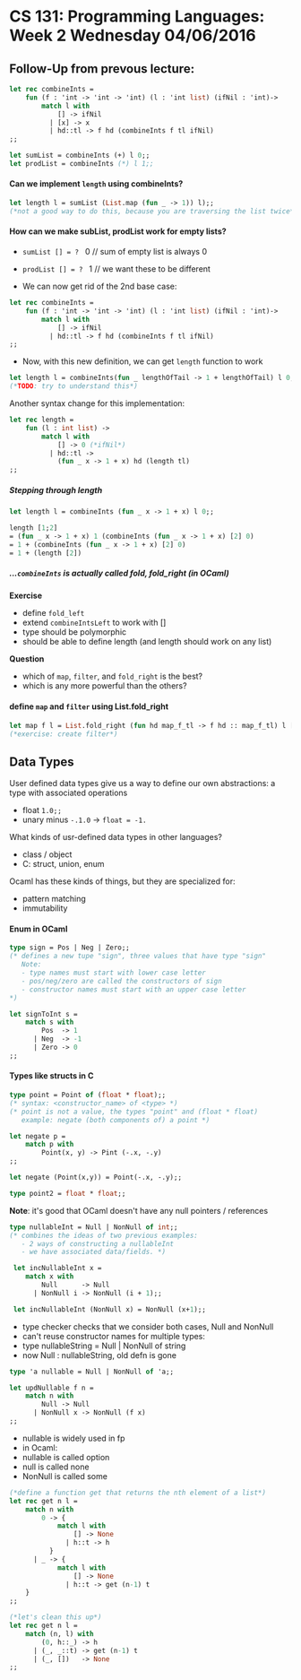 # CS 131: Programming Languages: Week 2 Wednesday 04/06/2016

## Follow-Up from prevous lecture:

```ocaml
let rec combineInts = 
	fun (f : 'int -> 'int -> 'int) (l : 'int list) (ifNil : 'int)->
		match l with
			[] -> ifNil
		  |	[x] -> x
		  | hd::tl -> f hd (combineInts f tl ifNil)
;;

let sumList = combineInts (+) l 0;;
let prodList = combineInts (*) l 1;;
```
#### Can we implement `length` using combineInts?

```ocaml
let length l = sumList (List.map (fun _ -> 1)) l);;
(*not a good way to do this, because you are traversing the list twice*)
```

#### How can we make subList, prodList work for empty lists?
* `sumList [] = ? `  0 // sum of empty list is always 0
* `prodList [] = ? ` 1 // we want these to be different

* We can now get rid of the 2nd base case:

```ocaml
let rec combineInts = 
	fun (f : 'int -> 'int -> 'int) (l : 'int list) (ifNil : 'int)->
		match l with
			[] -> ifNil
		  | hd::tl -> f hd (combineInts f tl ifNil)
;;
```

* Now, with this new definition, we can get `length` function to work

```ocaml
let length l = combineInts(fun _ lengthOfTail -> 1 + lengthOfTail) l 0;;
(*TODO: try to understand this*)
```

Another syntax change for this implementation:
```ocaml
let rec length = 
	fun (l : int list) ->
		match l with
			[] -> 0 (*ifNil*)
		  | hd::tl ->
		  	(fun _ x -> 1 + x) hd (length tl)
;;
```

##### Stepping through length

```ocaml
let length l = combineInts (fun _ x -> 1 + x) l 0;;

length [1;2] 
= (fun _ x -> 1 + x) 1 (combineInts (fun _ x -> 1 + x) [2] 0)
= 1 + (combineInts (fun _ x -> 1 + x) [2] 0)
= 1 + (length [2])
```

##### ...`combineInts` is actually called fold, fold_right (in OCaml)

**Exercise**
* define `fold_left`
* extend `combineIntsLeft` to work with []
* type should be polymorphic
* should be able to define length (and length should work on any list)

**Question**
* which of `map`, `filter`, and `fold_right` is the best?
 * which is any more powerful than the others?

#### define `map` and `filter` using List.fold_right

```ocaml
let map f l = List.fold_right (fun hd map_f_tl -> f hd :: map_f_tl) l [];;
(*exercise: create filter*)
```

## Data Types

User defined data types give us a way to define our own abstractions: a type with associated operations

* float `1.0;;`
* unary minus `-.1.0` -> `float = -1.`

What kinds of usr-defined data types in other languages?
* class / object
* C: struct, union, enum

Ocaml has these kinds of things, but they are specialized for: 
* pattern matching
* immutability

#### Enum in OCaml
```ocaml
type sign = Pos | Neg | Zero;;
(* defines a new tupe "sign", three values that have type "sign"
   Note:
   - type names must start with lower case letter
   - pos/neg/zero are called the constructors of sign
   - constructor names must start with an upper case letter
*)

let signToInt s = 
	match s with
		Pos  -> 1
	  | Neg  -> -1
	  | Zero -> 0
;;
```

#### Types like structs in C

```ocaml
type point = Point of (float * float);;
(* syntax: <constructor_name> of <type> *)
(* point is not a value, the types "point" and (float * float) 
   example: negate (both components of) a point *)

let negate p = 
	match p with
		Point(x, y) -> Pint (-.x, -.y)
;;

let negate (Point(x,y)) = Point(-.x, -.y);;

type point2 = float * float;;
```

**Note**: it's good that OCaml doesn't have any null pointers / references

```ocaml
type nullableInt = Null | NonNull of int;;
(* combines the ideas of two previous examples:
   - 2 ways of constructing a nullableInt
   - we have associated data/fields. *)

 let incNullableInt x = 
 	match x with
 		Null      -> Null 
 	  | NonNull i -> NonNull (i + 1);;

 let incNullableInt (NonNull x) = NonNull (x+1);;
```

* type checker checks that we consider both cases, Null and NonNull
* can't reuse constructor names for multiple types:
 * type nullableString = Null | NonNull of string
* now Null : nullableString, old defn is gone

```ocaml
type 'a nullable = Null | NonNull of 'a;;

let updNullable f n = 
	match n with
		Null -> Null
	  | NonNull x -> NonNull (f x)
;;
```

* nullable is widely used in fp
 * in Ocaml:
  * nullable is called option
  * null is called none
  * NonNull is called some

```ocaml
(*define a function get that returns the nth element of a list*)
let rec get n l =
	match n with
		0 -> {
			match l with
				[] -> None
		  	  | h::t -> h
		  }
	  | _ -> {
	  		match l with
	  			[] -> None
	  		  | h::t -> get (n-1) t
	}
;;

(*let's clean this up*)
let rec get n l = 
	match (n, l) with
		(0, h::_) -> h
	  | (_, _::t) -> get (n-1) t
	  | (_, [])   -> None
;;
```
